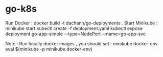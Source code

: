 # go-k8s


Run Docker : docker build -t dachanh/go-deployments .
Start Minikube : minikube start 
kubectl create -f deployment.yaml
kubectl expose deployment go-app-simple --type=NodePort --name=go-app-svc



Note : 
Run locally docker images , you should set :
 minikube docker-env 
 eval $(minikube -p minikube docker-env)